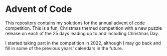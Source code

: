# Advent of Code

This repository contains my solutions for the annual [advent of code](https://adventofcode.com/about) competition. This is a fun, Christmas themed competition with a new puzzle release on each of the 25 days leading up to and including Christmas Day. 

I started taking part in the competition in 2022, although I may go back and fill in some of the previous years' calendars in the future.
